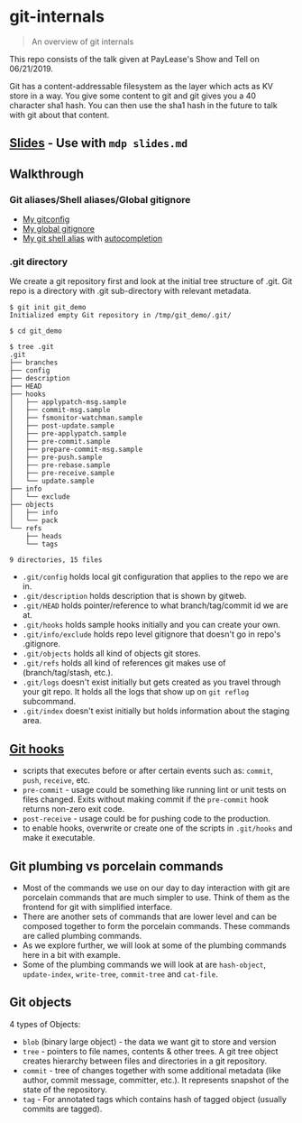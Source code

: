 # git-internals

> An overview of git internals

This repo consists of the talk given at PayLease's Show and Tell on 06/21/2019.

Git has a content-addressable filesystem as the layer which acts as KV store in a way.
You give some content to git and git gives you a 40 character sha1 hash. You can then
use the sha1 hash in the future to talk with git about that content.

## [Slides](slides.md) - Use with `mdp slides.md`

## Walkthrough

### Git aliases/Shell aliases/Global gitignore

- [My gitconfig](https://github.com/techgaun/dotfiles/blob/79cad9d116bdff6d05a16806668df72bd50af3c0/.gitconfig#L11-L43)
- [My global gitignore](https://github.com/techgaun/dotfiles/blob/79cad9d116bdff6d05a16806668df72bd50af3c0/.gitignore)
- [My git shell
alias](https://github.com/techgaun/dotfiles/blob/79cad9d116bdff6d05a16806668df72bd50af3c0/.bash_aliases#L94-L97) with
[autocompletion](https://github.com/techgaun/dotfiles/blob/79cad9d116bdff6d05a16806668df72bd50af3c0/.bashrc.defaults#L14-L20)

### .git directory

We create a git repository first and look at the initial tree structure of .git.
Git repo is a directory with .git sub-directory with relevant metadata.

```shell
$ git init git_demo
Initialized empty Git repository in /tmp/git_demo/.git/

$ cd git_demo

$ tree .git
.git
├── branches
├── config
├── description
├── HEAD
├── hooks
│   ├── applypatch-msg.sample
│   ├── commit-msg.sample
│   ├── fsmonitor-watchman.sample
│   ├── post-update.sample
│   ├── pre-applypatch.sample
│   ├── pre-commit.sample
│   ├── prepare-commit-msg.sample
│   ├── pre-push.sample
│   ├── pre-rebase.sample
│   ├── pre-receive.sample
│   └── update.sample
├── info
│   └── exclude
├── objects
│   ├── info
│   └── pack
└── refs
    ├── heads
    └── tags

9 directories, 15 files
```

- `.git/config` holds local git configuration that applies to the repo we are in.
- `.git/description` holds description that is shown by gitweb.
- `.git/HEAD` holds pointer/reference to what branch/tag/commit id we are at.
- `.git/hooks` holds sample hooks initially and you can create your own.
- `.git/info/exclude` holds repo level gitignore that doesn't go in repo's .gitignore.
- `.git/objects` holds all kind of objects git stores.
- `.git/refs` holds all kind of references git makes use of (branch/tag/stash, etc.).
- `.git/logs` doesn't exist initially but gets created as you travel through your git repo. It holds all the logs that
show up on `git reflog` subcommand.
- `.git/index` doesn't exist initially but holds information about the staging area.

## [Git hooks](https://githooks.com/)

- scripts that executes before or after certain events such as: `commit`, `push`, `receive`, etc.
- `pre-commit` - usage could be something like running lint or unit tests on files changed. Exits without making commit
if the `pre-commit` hook returns non-zero exit code.
- `post-receive` - usage could be for pushing code to the production.
- to enable hooks, overwrite or create one of the scripts in `.git/hooks` and make it executable.

## Git plumbing vs porcelain commands

- Most of the commands we use on our day to day interaction with git are porcelain commands that are much simpler to
use. Think of them as the frontend for git with simplified interface.
- There are another sets of commands that are lower level and can be composed together to form the porcelain commands.
These commands are called plumbing commands.
- As we explore further, we will look at some of the plumbing commands here in a bit with example.
- Some of the plumbing commands we will look at are `hash-object`, `update-index`, `write-tree`, `commit-tree` and
`cat-file`.

## Git objects

4 types of Objects:

- `blob` (binary large object) - the data we want git to store and version
- `tree` - pointers to file names, contents & other trees. A git tree object creates hierarchy between files and
directories in a git repository.
- `commit` - tree of changes together with some additional metadata (like author, commit message, committer, etc.). It
represents snapshot of the state of the repository.
- `tag` - For annotated tags which contains hash of tagged object (usually commits are tagged).
